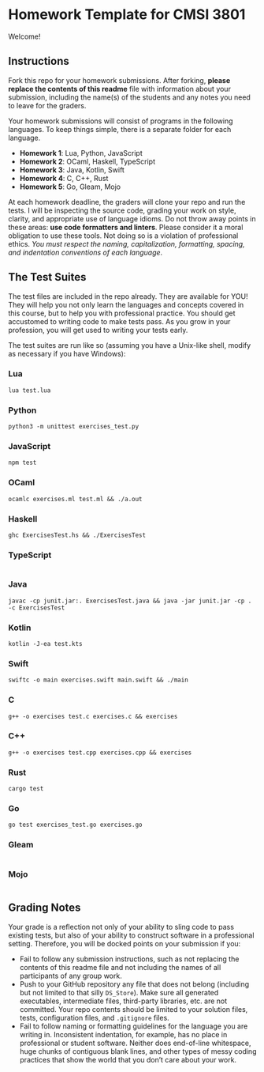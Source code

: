# Homework Template for CMSI 3801

Welcome!

## Instructions

Fork this repo for your homework submissions. After forking, **please replace the contents of this readme** file with information about your submission, including the name(s) of the students and any notes you need to leave for the graders.

Your homework submissions will consist of programs in the following languages. To keep things simple, there is a separate folder for each language.

- **Homework 1**: Lua, Python, JavaScript
- **Homework 2**: OCaml, Haskell, TypeScript
- **Homework 3**: Java, Kotlin, Swift
- **Homework 4**: C, C++, Rust
- **Homework 5**: Go, Gleam, Mojo

At each homework deadline, the graders will clone your repo and run the tests. I will be inspecting the source code, grading your work on style, clarity, and appropriate use of language idioms. Do not throw away points in these areas: **use code formatters and linters**. Please consider it a moral obligation to use these tools. Not doing so is a violation of professional ethics. _You must respect the naming, capitalization, formatting, spacing, and indentation conventions of each language_.

## The Test Suites

The test files are included in the repo already. They are available for YOU! They will help you not only learn the languages and concepts covered in this course, but to help you with professional practice. You should get accustomed to writing code to make tests pass. As you grow in your profession, you will get used to writing your tests early.

The test suites are run like so (assuming you have a Unix-like shell, modify as necessary if you have Windows):

### Lua

```
lua test.lua
```

### Python

```
python3 -m unittest exercises_test.py
```

### JavaScript

```
npm test
```

### OCaml

```
ocamlc exercises.ml test.ml && ./a.out
```

### Haskell

```
ghc ExercisesTest.hs && ./ExercisesTest
```

### TypeScript

```

```

### Java

```
javac -cp junit.jar:. ExercisesTest.java && java -jar junit.jar -cp . -c ExercisesTest
```

### Kotlin

```
kotlin -J-ea test.kts
```

### Swift

```
swiftc -o main exercises.swift main.swift && ./main
```

### C

```
g++ -o exercises test.c exercises.c && exercises
```

### C++

```
g++ -o exercises test.cpp exercises.cpp && exercises
```

### Rust

```
cargo test
```

### Go

```
go test exercises_test.go exercises.go
```

### Gleam

```

```

### Mojo

```

```

## Grading Notes

Your grade is a reflection not only of your ability to sling code to pass existing tests, but also of your ability to construct software in a professional setting. Therefore, you will be docked points on your submission if you:

- Fail to follow any submission instructions, such as not replacing the contents of this readme file and not including the names of all participants of any group work.
- Push to your GitHub repository any file that does not belong (including but not limited to that silly `DS_Store`). Make sure all generated executables, intermediate files, third-party libraries, etc. are not committed. Your repo contents should be limited to your solution files, tests, configuration files, and `.gitignore` files.
- Fail to follow naming or formatting guidelines for the language you are writing in. Inconsistent indentation, for example, has no place in professional or student software. Neither does end-of-line whitespace, huge chunks of contiguous blank lines, and other types of messy coding practices that show the world that you don’t care about your work.
